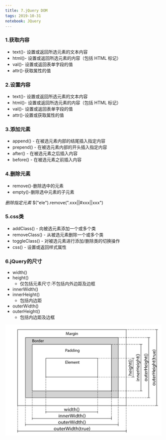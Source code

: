 ```yaml
---
title: 7.jQuery DOM
tags: 2019-10-31
notebook: JQuery
---
```


### 1.获取内容

* text()- 设置或返回所选元素的文本内容
* html()- 设置或返回所选元素的内容（包括 HTML 标记）
* val()- 设置或返回表单字段的值
* attr()-获取属性的值

### 2.设置内容

* text()- 设置或返回所选元素的文本内容
* html()- 设置或返回所选元素的内容（包括 HTML 标记）
* val()- 设置或返回表单字段的值
* attr()-设置或获取属性的值

### 3.添加元素

* append() - 在被选元素内部的结尾插入指定内容
* prepend() - 在被选元素内部的开头插入指定内容
* after() - 在被选元素之后插入内容
* before() - 在被选元素之前插入内容

### 4.删除元素

* remove()-删除选中的元素
* empty()-删除选中元素的子元素

*删除指定元素*
$("ele").remove(".xxx||#xxx||xxx")

### 5.css类

* addClass() - 向被选元素添加一个或多个类
* removeClass() - 从被选元素删除一个或多个类
* toggleClass() - 对被选元素进行添加/删除类的切换操作
* css() - 设置或返回样式属性

### 6.jQuery的尺寸

* width()
* height()
  - 仅包括元素尺寸:不包括内外边距及边框
* innerWidth()
* innerHeight()
  - 包括内边距
* outerWidth()
* outerHeight()
  - 包括内边距及边框  

![](./images/尺寸.png)
